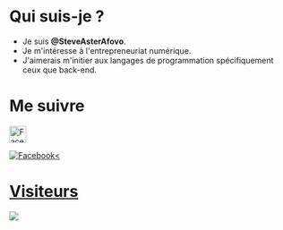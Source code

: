 # Qui suis-je ?

- Je suis <strong>@SteveAsterAfovo</strong>.
- Je m'intéresse à l'entrepreneuriat numérique.
- J'aimerais m'initier aux langages de programmation spécifiquement ceux que back-end.



# Me suivre

<a href="https://facebook.com/SteveAsterAfovo.1"><img src="https://www.unipile.com/wp-content/uploads/2022/06/logo-facebook-noir.png" title="Steve Aster Afovo" alt="Facebook" height="30" width="30"></a>

<a href="https://Instagram.com/SteveAsterAfovo"><img src="https://cdn-icons-png.flaticon.com/512/87/87390.png" title="Steve AsterAfovo" alt="Facebook" hauteur="30" largeur="30"><

# Visiteurs 




<img src="https://profile-counter.glitch.me/SteveAsterAfovo/count.svg" />

